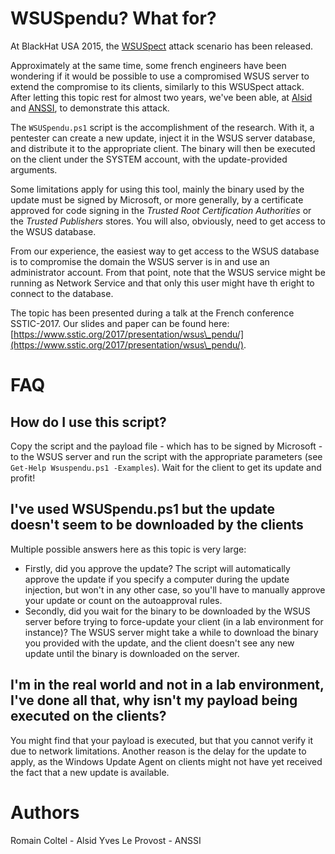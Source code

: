# WSUSpendu? What for?

At BlackHat USA 2015, the [WSUSpect](https://www.blackhat.com/docs/us-15/materials/us-15-Stone-WSUSpect-Compromising-Windows-Enterprise-Via-Windows-Update.pdf) attack scenario has been released.

Approximately at the same time, some french engineers have been wondering if it would be possible to use a compromised WSUS server to extend the compromise to its clients, similarly to this WSUSpect attack. After letting this topic rest for almost two years, we've been able, at [Alsid](https://alsid.eu) and [ANSSI](https://ssi.gouv.fr), to demonstrate this attack.

The `WSUSpendu.ps1` script is the accomplishment of the research. With it, a pentester can create a new update, inject it in the WSUS server database, and distribute it to the appropriate client. The binary will then be executed on the client under the SYSTEM account, with the update-provided arguments.

Some limitations apply for using this tool, mainly the binary used by the update must be signed by Microsoft, or more generally, by a certificate approved for code signing in the _Trusted Root Certification Authorities_ or the _Trusted Publishers_ stores. You will also, obviously, need to get access to the WSUS database.

From our experience, the easiest way to get access to the WSUS database is to compromise the domain the WSUS server is in and use an administrator account. From that point, note that the WSUS service might be running as Network Service and that only this user might have th eright to connect to the database.

The topic has been presented during a talk at the French conference SSTIC-2017. Our slides and paper can be found here: [https://www.sstic.org/2017/presentation/wsus\_pendu/](https://www.sstic.org/2017/presentation/wsus\_pendu/).

# FAQ

## How do I use this script?

Copy the script and the payload file - which has to be signed by Microsoft - to the WSUS server and run the script with the appropriate parameters (see `Get-Help Wsuspendu.ps1 -Examples`). Wait for the client to get its update and profit!


## I've used WSUSpendu.ps1 but the update doesn't seem to be downloaded by the clients

Multiple possible answers here as this topic is very large:

* Firstly, did you approve the update? The script will automatically approve the update if you specify a computer during the update injection, but won't in any other case, so you'll have to manually approve your update or count on the autoapproval rules.
* Secondly, did you wait for the binary to be downloaded by the WSUS server before trying to force-update your client (in a lab environment for instance)? The WSUS server might take a while to download the binary you provided with the update, and the client doesn't see any new update until the binary is downloaded on the server.

## I'm in the real world and not in a lab environment, I've done all that, why isn't my payload being executed on the clients?

You might find that your payload is executed, but that you cannot verify it due to network limitations. Another reason is the delay for the update to apply, as the Windows Update Agent on clients might not have yet received the fact that a new update is available.

# Authors

Romain Coltel - Alsid
Yves Le Provost - ANSSI


